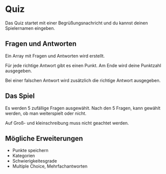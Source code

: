 # Quiz

Das Quiz startet mit einer Begrüßungsnachricht und du kannst deinen Spielernamen eingeben.

## Fragen und Antworten

Ein Array mit Fragen und Antworten wird erstellt.

Für jede richtige Antwort gibt es einen Punkt. Am Ende wird deine Punktzahl ausgegeben.

Bei einer falschen Antwort wird zusätzlich die richtige Antwort ausgegeben.

## Das Spiel

Es werden 5 zufällige Fragen ausgewählt.
Nach den 5 Fragen, kann gewählt werden, ob man weiterspielt oder nicht.

Auf Groß- und kleinschreibung muss nicht geachtet werden.

## Mögliche Erweiterungen

- Punkte speichern
- Kategorien
- Schwierigkeitesgrade
- Multiple Choice, Mehrfachantworten




